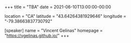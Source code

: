+++
title = "TBA"
date = 2021-06-10T13:00:00-00:00

location = "CA"
latitude = "43.64264381929646"
longitude = "-79.38663837730792"

[speaker]
  name = "Vincent Gelinas"
  homepage = "https://vgelinas.github.io/"
+++

